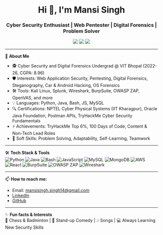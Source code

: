 <h1 align="center">Hi 👋, I'm Mansi Singh</h1>
<h3 align="center">Cyber Security Enthusiast | Web Pentester | Digital Forensics | Problem Solver</h3>

<p align="center">
  <a href="mailto:mansisingh.singh14@gmail.com"><img src="https://img.shields.io/badge/Email-D14836?style=for-the-badge&logo=gmail&logoColor=white"/></a>
  <a href="https://www.linkedin.com/in/mansi-singh14"><img src="https://img.shields.io/badge/LinkedIn-blue?style=for-the-badge&logo=linkedin&logoColor=white"/></a>
  <a href="https://github.com/mansisingh14"><img src="https://img.shields.io/badge/GitHub-333?style=for-the-badge&logo=github&logoColor=white"/></a>
</p>

---

🌱 **About Me**  
- 🕵️ Cyber Security and Digital Forensics Undergrad @ VIT Bhopal (2022-26, CGPA: 8.96)
- 🛡️ Interests: Web Application Security, Pentesting, Digital Forensics, Steganography, Car & Android Hacking, OS Forensics
- 🛠️ Tools: Kali Linux, Splunk, Wireshark, BurpSuite, OWASP ZAP, OpenVAS, and more
- 💡 Languages: Python, Java, Bash, JS, MySQL
- 🔍 Certifications: NPTEL Cyber Physical Systems (IIT Kharagpur), Oracle Java Foundation, Postman APIs, TryHackMe Cyber Security Fundamentals
- ⚡ Achievements: TryHackMe Top 6%, 100 Days of Code, Content & Non-Tech Lead Roles
- 🎯 Soft Skills: Problem Solving, Adaptability, Self-Learning, Teamwork

---

🛠️ **Tech Stack & Tools**  
![Python](https://img.shields.io/badge/-Python-05122A?style=flat&logo=python) 
![Java](https://img.shields.io/badge/-Java-05122A?style=flat&logo=java)
![Bash](https://img.shields.io/badge/Bash-05122A?style=flat&logo=gnubash)
![JavaScript](https://img.shields.io/badge/-JavaScript-05122A?style=flat&logo=javascript)
![MySQL](https://img.shields.io/badge/-MySQL-05122A?style=flat&logo=mysql)
![MongoDB](https://img.shields.io/badge/-MongoDB-05122A?style=flat&logo=mongodb)
![AWS](https://img.shields.io/badge/-AWS-05122A?style=flat&logo=amazonaws)
![React](https://img.shields.io/badge/-React-05122A?style=flat&logo=react)
![BurpSuite](https://img.shields.io/badge/-Burp_Suite-05122A?style=flat&logoColor=orange)
![OWASP ZAP](https://img.shields.io/badge/-OWASP_ZAP-05122A?style=flat&logo=owasp)
![Wireshark](https://img.shields.io/badge/-Wireshark-05122A?style=flat&logo=wireshark)

---

📫 **How to reach me:**  
- Email: mansisingh.singh14@gmail.com
- [LinkedIn](https://www.linkedin.com/in/mansi-singh14)
- [GitHub](https://github.com/mansisingh14)

---

✨ **Fun facts & Interests**  
🎲 Chess & Badminton | 🎤 Stand-up Comedy | 🎶 Songs | 💻 Always Learning New Security Skills

<!--
**mansisingh14/mansisingh14** is a ✨ _special_ ✨ repository because its `README.md` (this file) appears on your GitHub profile.
-->

